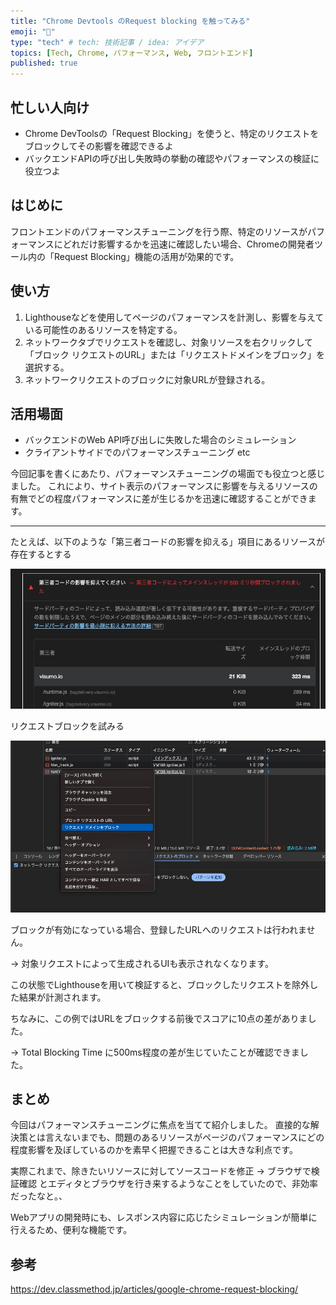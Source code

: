 ```yaml
---
title: "Chrome Devtools のRequest blocking を触ってみる"
emoji: "🤖"
type: "tech" # tech: 技術記事 / idea: アイデア
topics: [Tech, Chrome, パフォーマンス, Web, フロントエンド]
published: true
---
```


## 忙しい人向け

- Chrome DevToolsの「Request Blocking」を使うと、特定のリクエストをブロックしてその影響を確認できるよ
- バックエンドAPIの呼び出し失敗時の挙動の確認やパフォーマンスの検証に役立つよ

## はじめに

フロントエンドのパフォーマンスチューニングを行う際、特定のリソースがパフォーマンスにどれだけ影響するかを迅速に確認したい場合、Chromeの開発者ツール内の「Request Blocking」機能の活用が効果的です。

## 使い方

1. Lighthouseなどを使用してページのパフォーマンスを計測し、影響を与えている可能性のあるリソースを特定する。
2. ネットワークタブでリクエストを確認し、対象リソースを右クリックして「ブロック リクエストのURL」または「リクエストドメインをブロック」を選択する。
3. ネットワークリクエストのブロックに対象URLが登録される。

## 活用場面

- バックエンドのWeb API呼び出しに失敗した場合のシミュレーション
- クライアントサイドでのパフォーマンスチューニング
etc

今回記事を書くにあたり、パフォーマンスチューニングの場面でも役立つと感じました。
これにより、サイト表示のパフォーマンスに影響を与えるリソースの有無でどの程度パフォーマンスに差が生じるかを迅速に確認することができます。

---

たとえば、以下のような「第三者コードの影響を抑える」項目にあるリソースが存在するとする

![第三者コードの影響を抑えてください 結果](/images/240410.jpg)

リクエストブロックを試みる

![alt text](/images/240410_02.jpg)

ブロックが有効になっている場合、登録したURLへのリクエストは行われません。

-> 対象リクエストによって生成されるUIも表示されなくなります。

この状態でLighthouseを用いて検証すると、ブロックしたリクエストを除外した結果が計測されます。

ちなみに、この例ではURLをブロックする前後でスコアに10点の差がありました。

-> Total Blocking Time に500ms程度の差が生じていたことが確認できました。

## まとめ

今回はパフォーマンスチューニングに焦点を当てて紹介しました。
直接的な解決策とは言えないまでも、問題のあるリソースがページのパフォーマンスにどの程度影響を及ぼしているのかを素早く把握できることは大きな利点です。

実際これまで、除きたいリソースに対してソースコードを修正 -> ブラウザで検証確認 とエディタとブラウザを行き来するようなことをしていたので、非効率だったなと。、

Webアプリの開発時にも、レスポンス内容に応じたシミュレーションが簡単に行えるため、便利な機能です。

## 参考

https://dev.classmethod.jp/articles/google-chrome-request-blocking/
